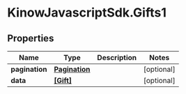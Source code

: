 # KinowJavascriptSdk.Gifts1

## Properties
Name | Type | Description | Notes
------------ | ------------- | ------------- | -------------
**pagination** | [**Pagination**](Pagination.md) |  | [optional] 
**data** | [**[Gift]**](Gift.md) |  | [optional] 


